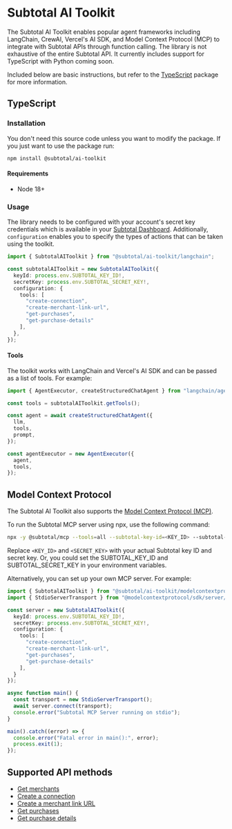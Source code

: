 # Subtotal AI Toolkit

The Subtotal AI Toolkit enables popular agent frameworks including LangChain,
CrewAI, Vercel's AI SDK, and Model Context Protocol (MCP) to integrate with Subtotal APIs through function calling. The
library is not exhaustive of the entire Subtotal API. It currently includes support for TypeScript with Python coming soon.

Included below are basic instructions, but refer to the [TypeScript](/typescript) package for more information.

## TypeScript

### Installation

You don't need this source code unless you want to modify the package. If you just
want to use the package run:

```
npm install @subtotal/ai-toolkit
```

#### Requirements

- Node 18+

### Usage

The library needs to be configured with your account's secret key credentials which is available in your [Subtotal Dashboard][api-keys]. Additionally, `configuration` enables you to specify the types of actions that can be taken using the toolkit.

```typescript
import { SubtotalAIToolkit } from "@subtotal/ai-toolkit/langchain";

const subtotalAIToolkit = new SubtotalAIToolkit({
  keyId: process.env.SUBTOTAL_KEY_ID!,
  secretKey: process.env.SUBTOTAL_SECRET_KEY!,
  configuration: {
    tools: [
      "create-connection",
      "create-merchant-link-url",
      "get-purchases",
      "get-purchase-details"
    ],
  },
});
```

#### Tools

The toolkit works with LangChain and Vercel's AI SDK and can be passed as a list of tools. For example:

```typescript
import { AgentExecutor, createStructuredChatAgent } from "langchain/agents";

const tools = subtotalAIToolkit.getTools();

const agent = await createStructuredChatAgent({
  llm,
  tools,
  prompt,
});

const agentExecutor = new AgentExecutor({
  agent,
  tools,
});
```

## Model Context Protocol

The Subtotal AI Toolkit also supports the [Model Context Protocol (MCP)](https://modelcontextprotocol.com/).

To run the Subtotal MCP server using npx, use the following command:

```bash
npx -y @subtotal/mcp --tools=all --subtotal-key-id=<KEY_ID> --subtotal-secret-key=<SECRET_KEY>
```

Replace `<KEY_ID>` and `<SECRET_KEY>` with your actual Subtotal key ID and secret key. Or, you could set the SUBTOTAL_KEY_ID and SUBTOTAL_SECRET_KEY in your environment variables.

Alternatively, you can set up your own MCP server. For example:

```typescript
import { SubtotalAIToolkit } from "@subtotal/ai-toolkit/modelcontextprotocol";
import { StdioServerTransport } from "@modelcontextprotocol/sdk/server/stdio.js";

const server = new SubtotalAIToolkit({
  keyId: process.env.SUBTOTAL_KEY_ID!,
  secretKey: process.env.SUBTOTAL_SECRET_KEY!,
  configuration: {
    tools: [
      "create-connection",
      "create-merchant-link-url",
      "get-purchases",
      "get-purchase-details"
    ],
  }
});

async function main() {
  const transport = new StdioServerTransport();
  await server.connect(transport);
  console.error("Subtotal MCP Server running on stdio");
}

main().catch((error) => {
  console.error("Fatal error in main():", error);
  process.exit(1);
});
```

## Supported API methods

- [Get merchants](https://www.subtotal.com/docs/api-reference/merchants/get-merchants)
- [Create a connection](https://www.subtotal.com/docs/api-reference/connection/create-connection)
- [Create a merchant link URL](https://www.subtotal.com/docs/api-reference/connection/create-connection-token)
- [Get purchases](https://www.subtotal.com/docs/api-reference/purchases/get-purchases)
- [Get purchase details](https://www.subtotal.com/docs/api-reference/purchases/get-purchase)

[api-keys]: https://dashboard.subtotal.com/api-keys
